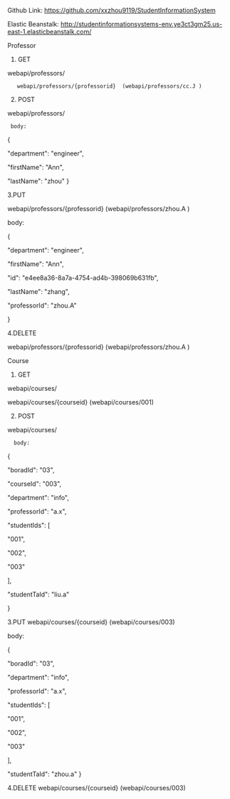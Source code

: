 Github Link: https://github.com/xxzhou9119/StudentInformationSystem

Elastic Beanstalk: http://studentinformationsystems-env.ye3ct3gm25.us-east-1.elasticbeanstalk.com/

Professor
1. GET

  webapi/professors/

       webapi/professors/{professorid}  (webapi/professors/cc.J )

2. POST

  webapi/professors/

     body:

   {

  "department": "engineer",

  "firstName": "Ann",

  "lastName": "zhou"
}

3.PUT

webapi/professors/{professorid}  (webapi/professors/zhou.A )

body:

{

"department": "engineer",

"firstName": "Ann",

"id": "e4ee8a36-8a7a-4754-ad4b-398069b631fb",

"lastName": "zhang",

"professorId": "zhou.A"

}

4.DELETE

webapi/professors/{professorid}  (webapi/professors/zhou.A )

Course
1. GET

  webapi/courses/

  webapi/courses/{courseid} (webapi/courses/001)

2. POST

  webapi/courses/

      body:

{

"boradId": "03",

"courseId": "003",

"department": "info",

"professorId": "a.x",

"studentIds": [

"001",

"002",

"003"

],

"studentTaId": "liu.a"

}

3.PUT
webapi/courses/{courseid}  (webapi/courses/003)

body:

{

"boradId": "03",

"department": "info",

"professorId": "a.x",

"studentIds": [

"001",

"002",

"003"

],

"studentTaId": "zhou.a"
}

4.DELETE
webapi/courses/{courseid}  (webapi/courses/003)

